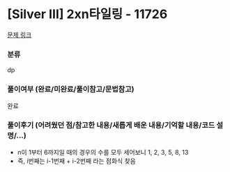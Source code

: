 # [Silver III] 2xn타일링 - 11726

[문제 링크](https://www.acmicpc.net/problem/11726)

### 분류

dp

### 풀이여부 (완료/미완료/풀이참고/문법참고)

완료

### 풀이후기 (어려웠던 점/참고한 내용/새롭게 배운 내용/기억할 내용/코드 설명/...)

- n이 1부터 6까지일 때의 경우의 수를 모두 세어보니 1, 2, 3, 5, 8, 13
- 즉, i번째는 i-1번째 + i-2번째 라는 점화식 찾음
